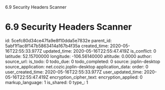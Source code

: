 6.9 Security Headers Scanner

# 6.9 Security Headers Scanner

id: 5cefc80d34ce47fa9e8f10dda5e7832e
parent_id: 5abf1f1ac8f147b5863414a167b4f35a
created_time: 2020-05-16T22:55:33.977Z
updated_time: 2020-05-16T22:55:47.419Z
is_conflict: 0
latitude: 52.15700000
longitude: -106.56140000
altitude: 0.0000
author: 
source_url: 
is_todo: 0
todo_due: 0
todo_completed: 0
source: joplin-desktop
source_application: net.cozic.joplin-desktop
application_data: 
order: 0
user_created_time: 2020-05-16T22:55:33.977Z
user_updated_time: 2020-05-16T22:55:47.419Z
encryption_cipher_text: 
encryption_applied: 0
markup_language: 1
is_shared: 0
type_: 1